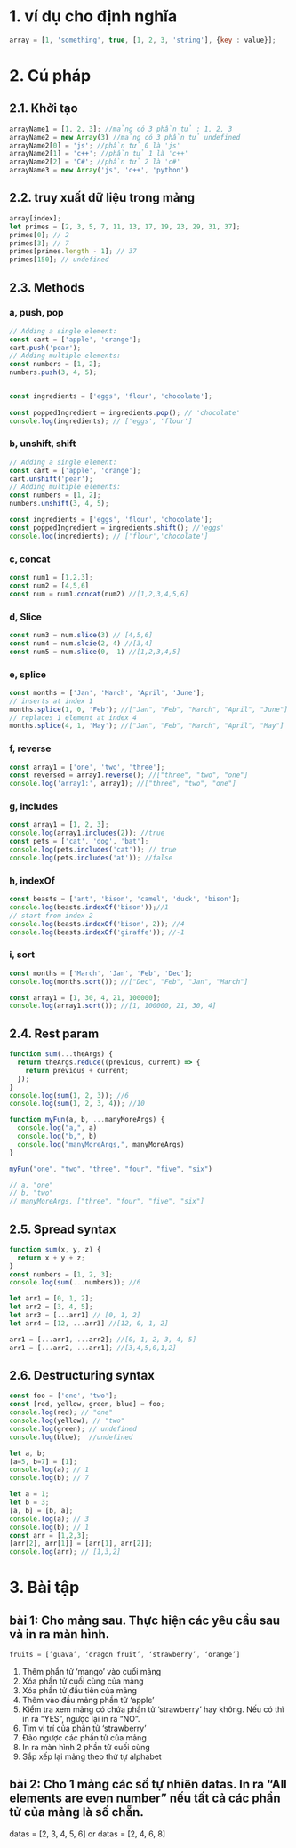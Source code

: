 # 1. ví dụ cho định nghĩa
``` jsx
array = [1, 'something', true, [1, 2, 3, 'string'], {key : value}];
```
# 2. Cú pháp 
## 2.1. Khởi tạo
``` jsx 
arrayName1 = [1, 2, 3]; //mảng có 3 phần tử : 1, 2, 3 
arrayName2 = new Array(3) //mảng có 3 phần tử undefined
arrayName2[0] = 'js'; //phần tử 0 là 'js'
arrayName2[1] = 'c++'; //phần tử 1 là 'c++'
arrayName2[2] = 'C#'; //phần tử 2 là 'c#'
arrayName3 = new Array('js', 'c++', 'python')
```
## 2.2. truy xuất dữ liệu trong mảng
``` jsx
array[index];
let primes = [2, 3, 5, 7, 11, 13, 17, 19, 23, 29, 31, 37];
primes[0]; // 2
primes[3]; // 7
primes[primes.length - 1]; // 37
primes[150]; // undefined
```
## 2.3. Methods
### a, push, pop
``` jsx 
// Adding a single element:
const cart = ['apple', 'orange'];
cart.push('pear'); 
// Adding multiple elements:
const numbers = [1, 2];
numbers.push(3, 4, 5);


const ingredients = ['eggs', 'flour', 'chocolate'];
 
const poppedIngredient = ingredients.pop(); // 'chocolate'
console.log(ingredients); // ['eggs', 'flour']
```
### b, unshift, shift 
``` jsx 
// Adding a single element:
const cart = ['apple', 'orange'];
cart.unshift('pear'); 
// Adding multiple elements:
const numbers = [1, 2];
numbers.unshift(3, 4, 5);

const ingredients = ['eggs', 'flour', 'chocolate'];
const poppedIngredient = ingredients.shift(); //'eggs'
console.log(ingredients); // ['flour','chocolate']
```
### c, concat
``` jsx
const num1 = [1,2,3];
const num2 = [4,5,6]
const num = num1.concat(num2) //[1,2,3,4,5,6]
```
### d, Slice
``` jsx
const num3 = num.slice(3) // [4,5,6]
const num4 = num.slcie(2, 4) //[3,4]
const num5 = num.slice(0, -1) //[1,2,3,4,5]
```
### e, splice
``` jsx
const months = ['Jan', 'March', 'April', 'June'];
// inserts at index 1
months.splice(1, 0, 'Feb'); //["Jan", "Feb", "March", "April", "June"]
// replaces 1 element at index 4
months.splice(4, 1, 'May'); //["Jan", "Feb", "March", "April", "May"]
```
### f, reverse
``` jsx 
const array1 = ['one', 'two', 'three'];
const reversed = array1.reverse(); //["three", "two", "one"]
console.log('array1:', array1); //["three", "two", "one"]
```
### g, includes
``` jsx 
const array1 = [1, 2, 3];
console.log(array1.includes(2)); //true
const pets = ['cat', 'dog', 'bat'];
console.log(pets.includes('cat')); // true
console.log(pets.includes('at')); //false
```
### h, indexOf
``` jsx
const beasts = ['ant', 'bison', 'camel', 'duck', 'bison'];
console.log(beasts.indexOf('bison'));//1
// start from index 2
console.log(beasts.indexOf('bison', 2)); //4
console.log(beasts.indexOf('giraffe')); //-1
```
### i, sort
``` jsx 
const months = ['March', 'Jan', 'Feb', 'Dec'];
console.log(months.sort()); //["Dec", "Feb", "Jan", "March"]

const array1 = [1, 30, 4, 21, 100000];
console.log(array1.sort()); //[1, 100000, 21, 30, 4]
```
## 2.4. Rest param
``` jsx 
function sum(...theArgs) {
  return theArgs.reduce((previous, current) => {
    return previous + current;
  });
}
console.log(sum(1, 2, 3)); //6
console.log(sum(1, 2, 3, 4)); //10

function myFun(a, b, ...manyMoreArgs) {
  console.log("a,", a)
  console.log("b,", b)
  console.log("manyMoreArgs,", manyMoreArgs)
}

myFun("one", "two", "three", "four", "five", "six")

// a, "one"
// b, "two"
// manyMoreArgs, ["three", "four", "five", "six"]
```
## 2.5. Spread syntax
``` jsx
function sum(x, y, z) {
  return x + y + z;
}
const numbers = [1, 2, 3];
console.log(sum(...numbers)); //6

let arr1 = [0, 1, 2];
let arr2 = [3, 4, 5];
let arr3 = [...arr1] // [0, 1, 2]
let arr4 = [12, ...arr3] //[12, 0, 1, 2]

arr1 = [...arr1, ...arr2]; //[0, 1, 2, 3, 4, 5]
arr1 = [...arr2, ...arr1]; //[3,4,5,0,1,2]
```

## 2.6. Destructuring syntax
``` jsx
const foo = ['one', 'two'];
const [red, yellow, green, blue] = foo;
console.log(red); // "one"
console.log(yellow); // "two"
console.log(green); // undefined
console.log(blue);  //undefined

let a, b;
[a=5, b=7] = [1];
console.log(a); // 1
console.log(b); // 7

let a = 1;
let b = 3;
[a, b] = [b, a];
console.log(a); // 3
console.log(b); // 1
const arr = [1,2,3];
[arr[2], arr[1]] = [arr[1], arr[2]];
console.log(arr); // [1,3,2]
```

# 3. Bài tập
## bài 1: Cho mảng sau. Thực hiện các yêu cầu sau và in ra màn hình.
``` jsx 
fruits = [’guava’, ‘dragon fruit’, ‘strawberry’, ‘orange’]
```
1) Thêm phần tử ‘mango’ vào cuối mảng
2) Xóa phần tử cuối cùng của mảng
3) Xóa phần tử đầu tiên của mảng
4) Thêm vào đầu mảng phần tử ‘apple’
5) Kiểm tra xem mảng có chứa phần tử ‘strawberry’ hay không. Nếu có thì in ra “YES”, ngược lại in ra “NO”.
6) Tìm vị trí của phần tử ‘strawberry’
7) Đảo ngược các phần tử của mảng
8) In ra màn hình 2 phần tử cuối cùng
9) Sắp xếp lại mảng theo thứ tự alphabet
## bài 2: Cho 1 mảng các số tự nhiên datas. In ra “All elements are even number” nếu tất cả các phần tử của mảng là số chẵn.
datas = [2, 3, 4, 5, 6]
or datas = [2, 4, 6, 8]